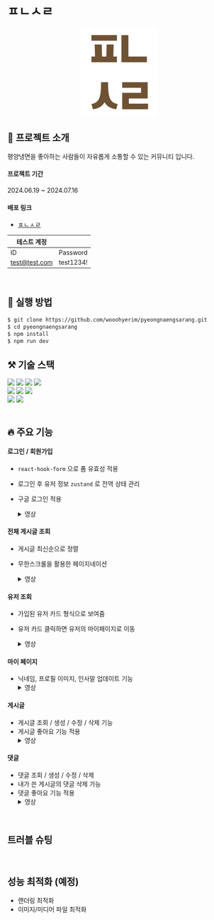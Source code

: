 # ㅍㄴㅅㄹ 
<p align="center">
<img src="src/assets/image/ㅍㄴㅅㄹ.png" />
</p>

## 📌 프로젝트 소개
평양냉면을 좋아하는 사람들이 자유롭게 소통할 수 있는 커뮤니티 입니다. 

#### 프로젝트 기간
2024.06.19 ~ 2024.07.16

#### 배포 링크
- [ㅍㄴㅅㄹ](https://pyeongnaengsarang.vercel.app/)

|테스트 계정| |
| --- | --- | 
| ID | Password|
| test@test.com | test1234! | 

<br />

## 🧷 실행 방법
```
$ git clone https://github.com/wooohyerim/pyeongnaengsarang.git
$ cd pyeongnaengsarang
$ npm install
$ npm run dev
```


## ⚒️ 기술 스택
<div>
<img src="https://img.shields.io/badge/vite-646CFF?style=flat&logo=vite&logoColor=white"/>
<img src="https://img.shields.io/badge/react.js-61DAFB?style=flat&logo=react&logoColor=black"/>
<img src="https://img.shields.io/badge/typescript-3178C6?style=flat&logo=typescript&logoColor=white"/>
<img src="https://img.shields.io/badge/tailwindcss-06B6D4?style=flat&logo=tailwindcss&logoColor=white"/>
</div>
<div>
<img src="https://img.shields.io/badge/React Query-FF4154?style=flat&logo=React Query&logoColor=white"/>
<img src="https://img.shields.io/badge/React Hook Form-EC5990?style=flat&logo=React Hook Form&logoColor=white"/>
<img src="https://img.shields.io/badge/zustand-9B86BD?style=flat&logo=react&logoColor=white"/>
</div>
<div>
<img src="https://img.shields.io/badge/Firebase-DD2C00?style=flat&logo=Firebase&logoColor=white"/>
<img src="https://img.shields.io/badge/Vercel-000000?style=flat&logo=Vercel&logoColor=white"/>
</div>

<br />

## 🔥 주요 기능

#### 로그인 / 회원가입
- ```react-hook-form``` 으로 폼 유효성 적용
- 로그인 후 유저 정보 ```zustand``` 로 전역 상태 관리
- 구글 로그인 적용
  <details><summary>영상
  </summary>
   로그인 
  
  ![login](https://github.com/user-attachments/assets/de5ddae3-74a5-4193-a2c9-bc287f59ec8e)

  회원가입

  ![회원가입](https://github.com/user-attachments/assets/5d6f962e-cce1-4447-b4a5-77d1e6aa148a)

  </details>

#### 전체 게시글 조회
- 게시글 최신순으로 정렬
- 무한스크롤을 활용한 페이지네이션
  <details><summary>영상
  </summary>

  ![전체 게시글 조회](https://github.com/user-attachments/assets/e2104e77-719a-488d-82f6-1568f12c8633)

  </details>

#### 유저 조회
- 가입된 유저 카드 형식으로 보여줌
- 유저 카드 클릭하면 유저의 마이페이지로 이동
  <details><summary>영상
  </summary>

  ![유저 조회](https://github.com/user-attachments/assets/8b510e56-712f-41f6-9d25-67cd04374c73)

  </details>

#### 마이 페이지
- 닉네임, 프로필 이미지, 인사말 업데이트 기능
  <details><summary>영상
  </summary>
  *Write here!*
  </details>

#### 게시글
- 게시글 조회 / 생성 / 수정 / 삭제 기능
- 게시글 좋아요 기능 적용
  <details><summary>영상
  </summary>
  *Write here!*
  </details>
  
#### 댓글
- 댓글 조회 / 생성 / 수정 / 삭제
- 내가 쓴 게시글의 댓글 삭제 가능
- 댓글 좋아요 기능 적용
   <details><summary>영상
  </summary>
  *Write here!*
  </details>

<br />

## 트러블 슈팅

<br />

## 성능 최적화 (예정)
- 랜더링 최적화 
- 이미지/미디어 파일 최적화 